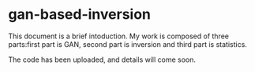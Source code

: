 # gan-based-inversion

This document is a brief intoduction.
My work is composed of three parts:first part is GAN, second part is inversion and third part is statistics.

The code has been uploaded, and details will come soon.
